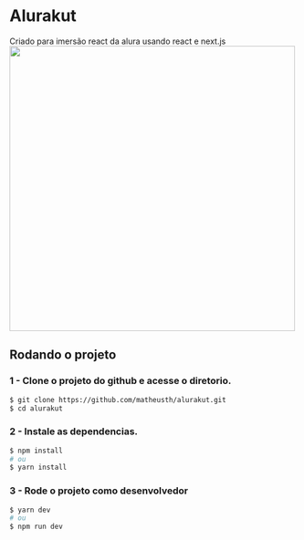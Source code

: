# Alurakut
Criado para imersão react da alura usando react e next.js
[<img width='500px' src="https://alurakut-two-zeta.vercel.app/" />](https://alurakut-two-zeta.vercel.app/)

## Rodando o projeto


### 1 - Clone o projeto do github e acesse o diretorio.

```bash
$ git clone https://github.com/matheusth/alurakut.git
$ cd alurakut
```
### 2 - Instale as dependencias.

```bash
$ npm install
# ou
$ yarn install
```

### 3 - Rode o projeto como desenvolvedor
```bash
$ yarn dev
# ou
$ npm run dev
```